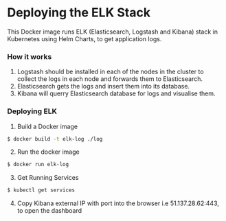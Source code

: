 # Deploying the ELK Stack 

This Docker image runs ELK (Elasticsearch, Logstash and Kibana) stack in Kubernetes using Helm Charts, to get application logs.

### How it works
1. Logstash should be installed in each of the nodes in the cluster to collect the logs in each node and forwards them to Elasticsearch. 
2. Elasticsearch gets the logs and insert them into its database.
3. Kibana will querry Elasticsearch database for logs and visualise them.


### Deploying ELK 

1. Build a Docker image
    
```sh
$ docker build -t elk-log ./log
```
2. Run the docker image
```sh
$ docker run elk-log
```
3. Get Running Services
```sh
$ kubectl get services
```
4. Copy Kibana external IP with port into the browser i.e 51.137.28.62:443, to open the dashboard


